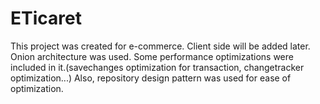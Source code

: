 # ETicaret
This project was created for e-commerce. Client side will be added later. Onion architecture was used. Some performance optimizations were included in it.(savechanges optimization for transaction, changetracker optimization...) Also, repository design pattern was used for ease of optimization.
